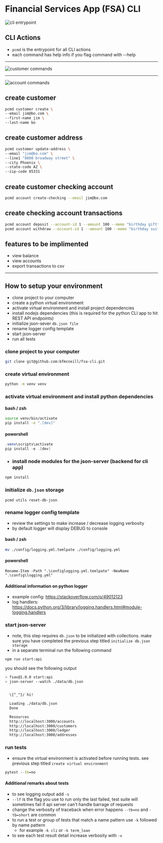 # Financial Services App (FSA) CLI

![cli entrypoint](./images/cli-entrypoint.png)

## CLI Actions

- `pcmd` is the entrypoint for all CLI actions
- each command has help info if you flag command with --help

---

![customer commands](./images/cli-customer.png)

---

![account commands](./images/cli-account.png)

## create customer

```bash
pcmd customer create \
--email jim@bo.com \
--first-name jim \
--last-name bo
```

## create customer address

```bash
pcmd customer update-address \
--email "jim@bo.com" \
--line1 "8000 broadway street" \
--city Phoenix \
--state-code AZ \
--zip-code 85331
```

## create customer checking account

```bash
pcmd account create-checking --email jim@bo.com 
```

## create checking account transactions

```bash
pcmd account deposit --account-id 1 --amount 100 --memo "birthday gift"
pcmd account withdraw --account-id 1 --amount 100 --memo "birthday suit"
```

## features to be implimented

- view balance
- view accounts
- export transactions to csv

----

## How to setup your environment

- clone project to your computer
- create a python virtual environment
- activate virtual environment and install project dependencies
- install nodejs dependencies (this is required for the python CLI app to hit REST API endpoints)
- initialize json-sever `db.json file`
- rename logger config template
- start json-server
- run all tests

### clone project to your computer

```bash
git clone git@github.com:bfmcneill/fsa-cli.git
```

### create virtual environment

```bash
python -m venv venv
```

### activate virtual environment and install python dependencies

#### bash / zsh

```bash
source venv/bin/activate
pip install -e ".[dev]"
```

#### powershell

```powershell
.venv\scripts\activate
pip install -e .[dev]
```

- ### install node modules for the json-server (backend for cli app)

```bash
npm install
```

### initialize `db.json` storage

```bash
pcmd utils reset-db-json
```

### rename logger config template

- review the settings to make increase / decrease logging verbosity
- by default logger will display DEBUG to console

#### bash / zsh

```bash
mv ./config/logging.yml.temlpate ./config/logging.yml
```

#### powershell

```
Rename-Item -Path ".\configlogging.yml.temlpate" -NewName ".\config\logging.yml"
```

#### Additional information on python logger

- example config: https://stackoverflow.com/q/49012123
- log handlers: https://docs.python.org/3/library/logging.handlers.html#module-logging.handlers

### start json-server

- note, this step requires `db.json` to be initialized with collections.  make sure you have completed the previous step titled `initialize db.json storage`
- in a separate terminal run the following command

```bash
npm run start:api
```

you should see the following output

```bash
> fsav@1.0.0 start:api
> json-server --watch ./data/db.json


  \{^_^}/ hi!

  Loading ./data/db.json
  Done

  Resources
  http://localhost:3000/accounts
  http://localhost:3000/customers
  http://localhost:3000/ledger
  http://localhost:3000/addresses
```

### run tests

- ensure the virtual environment is activated before running tests.  see previous step titled `create virtual environment`
```cmd
pytest --tb=no
```

#### Additional remarks about tests

- to see logging output add `-s`
- `--lf` is the flag you use to run only the last failed, test suite will sometimes fail if api server can't handle barrage of requests
- change the verbosity of traceback when error happens `--tb=no` and `-tb=short` are common
- to run a test or group of tests that match a name pattern use `-k` followed by name pattern
  - for example `-k cli` or `-k term_loan`
- to see each test result detail increase verbosity with `-v`